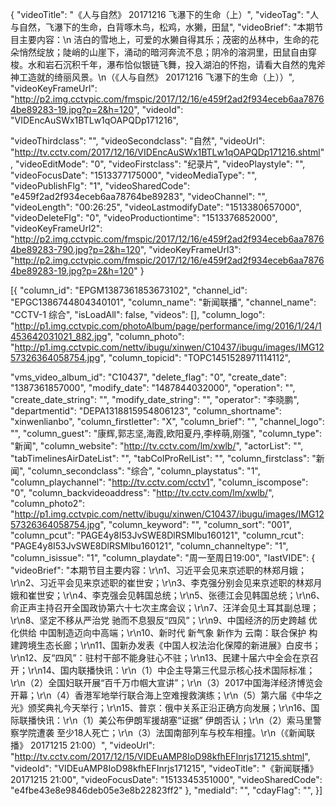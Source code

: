 {
  "videoTitle": "《人与自然》 20171216 飞瀑下的生命（上）",
  "videoTag": "人与自然，飞瀑下的生命，白背啄木鸟，松鸡，水獭，田鼠",
  "videoBrief": "本期节目主要内容：\n    洁白的雪地上，可爱的水獭自得其乐；茂密的丛林中，生命的花朵悄然绽放；陡峭的山崖下，涌动的暗河奔流不息；阴冷的溶洞里，田鼠自由穿梭。水和岩石沉积千年，瀑布恰似银链飞舞，投入湖泊的怀抱，请看大自然的鬼斧神工造就的绮丽风景。\n（《人与自然》 20171216 飞瀑下的生命（上））",
  "videoKeyFrameUrl": "http://p2.img.cctvpic.com/fmspic/2017/12/16/e459f2ad2f934eceb6aa78764be89283-19.jpg?p=2&h=120",
  "videoId": "VIDEncAuSWx1BTLw1qOAPQDp171216",
  
  "videoThirdclass": "",
  "videoSecondclass": "自然",
  "videoUrl": "http://tv.cctv.com/2017/12/16/VIDEncAuSWx1BTLw1qOAPQDp171216.shtml",
  "videoEditMode": "0",
  "videoFirstclass": "纪录片",
  "videoPlaystyle": "",
  "videoFocusDate": "1513377175000",
  "videoMediaType": "",
  "videoPublishFlg": "1",
  "videoSharedCode": "e459f2ad2f934eceb6aa78764be89283",
  "videoChannel": "",
  "videoLength": "00:26:25",
  "videoLastmodifyDate": "1513380657000",
  "videoDeleteFlg": "0",
  "videoProductiontime": "1513376852000",
  "videoKeyFrameUrl2": "http://p2.img.cctvpic.com/fmspic/2017/12/16/e459f2ad2f934eceb6aa78764be89283-790.jpg?p=2&h=120",
  "videoKeyFrameUrl3": "http://p2.img.cctvpic.com/fmspic/2017/12/16/e459f2ad2f934eceb6aa78764be89283-19.jpg?p=2&h=120"
}


[{
  "column_id": "EPGM1387361853673102",
  "channel_id": "EPGC1386744804340101",
  "column_name": "新闻联播",
  "channel_name": "CCTV-1 综合",
  "isLoadAll": false,
  "videos": [],
  "column_logo": "http://p1.img.cctvpic.com/photoAlbum/page/performance/img/2016/1/24/1453642031021_882.jpg",
  "column_photo": "http://p1.img.cctvpic.com/nettv/ibugu/xinwen/C10437/ibugu/images/IMG1257326364058754.jpg",
  "column_topicid": "TOPC1451528971114112",

  "vms_video_album_id": "C10437",
  "delete_flag": "0",
  "create_date": "1387361857000",
  "modify_date": "1487844032000",
  "operation": "",
  "create_date_string": "",
  "modify_date_string": "",
  "operator": "李晓鹏",
  "departmentid": "DEPA1318815954806123",
  "column_shortname": "xinwenlianbo",
  "column_firstletter": "X",
  "column_brief": "",
  "channel_logo": "",
  "column_guest": "康辉,郭志坚,海霞,欧阳夏丹,李梓萌,刚强",
  "column_type": "新闻",
  "column_website": "http://tv.cctv.com/lm/xwlb/",
  "actorList": "",
  "tabTimelinesAirDateList": "",
  "tabColProRelList": "",
  "column_firstclass": "新闻",
  "column_secondclass": "综合",
  "column_playstatus": "1",
  "column_playchannel": "http://tv.cctv.com/cctv1",
  "column_iscompose": "0",
  "column_backvideoaddress": "http://tv.cctv.com/lm/xwlb/",
  "column_photo2": "http://p1.img.cctvpic.com/nettv/ibugu/xinwen/C10437/ibugu/images/IMG1257326364058754.jpg",
  "column_keyword": "",
  "column_sort": "001",
  "column_pcut": "PAGE4y8I53JvSWE8DlRSMlbu160121",
  "column_rcut": "PAGE4y8I53JvSWE8DlRSMlbu160121",
  "column_channeltype": "1",
  "column_isissue": "1",
  "column_playdate": "周一至周日19:00",
  "lastVIDE": {
    "videoBrief": "本期节目主要内容：\r\n1、习近平会见来京述职的林郑月娥；\r\n2、习近平会见来京述职的崔世安；\r\n3、李克强分别会见来京述职的林郑月娥和崔世安；\r\n4、李克强会见韩国总统；\r\n5、张德江会见韩国总统；\r\n6、俞正声主持召开全国政协第六十七次主席会议；\r\n7、汪洋会见土耳其副总理；\r\n8、坚定不移从严治党 驰而不息狠反“四风”；\r\n9、中国经济的历史跨越 优化供给 中国制造迈向中高端；\r\n10、新时代 新气象 新作为 云南：联合保护 构建跨境生态长廊；\r\n11、国新办发表《中国人权法治化保障的新进展》白皮书；\r\n12、反“四风”：驻村干部不能身驻心不驻；\r\n13、民建十届六中全会在京召开；\r\n14、国内联播快讯：\r\n（1）中企主导第三代显示核心技术国际标准；\r\n（2）全国妇联开展“百千万巾帼大宣讲”；\r\n（3）2017中国海洋经济博览会开幕；\r\n（4）香港军地举行联合海上空难搜救演练；\r\n（5）第六届《中华之光》颁奖典礼今天举行；\r\n15、普京：俄中关系正沿正确方向发展；\r\n16、国际联播快讯：\r\n（1）美公布伊朗军援胡塞“证据” 伊朗否认；\r\n（2）索马里警察学院遭袭 至少18人死亡；\r\n（3）法国南部列车与校车相撞。\r\n（《新闻联播》 20171215 21:00）",
    "videoUrl": "http://tv.cctv.com/2017/12/15/VIDEuAMP8IoD98kfhEFInrjs171215.shtml",
    "videoId": "VIDEuAMP8IoD98kfhEFInrjs171215",
    "videoTitle": "《新闻联播》 20171215 21:00",
    "videoFocusDate": "1513345351000",
    "videoSharedCode": "e4fbe43e8e9846deb05e3e8b22823ff2"
  },
  "mediaId": "",
  "cdayFlag": "",
}]